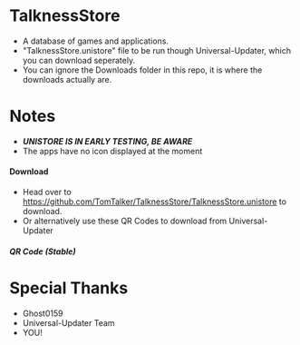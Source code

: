 # TalknessStore
- A database of games and applications.
- "TalknessStore.unistore" file to be run though Universal-Updater, which you can download seperately.
- You can ignore the Downloads folder in this repo, it is where the downloads actually are.

# Notes
- ***UNISTORE IS IN EARLY TESTING, BE AWARE***
- The apps have no icon displayed at the moment

#### Download
- Head over to https://github.com/TomTalker/TalknessStore/TalknessStore.unistore to download.
- Or alternatively use these QR Codes to download from Universal-Updater

##### QR Code (Stable)

# Special Thanks
- Ghost0159
- Universal-Updater Team
- YOU!
